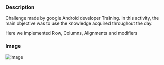 ### Description
Challenge made by google Android developer Training. In this activity, the main objective was to use the knowledge acquired throughout the day. 

Here we implemented Row, Columns, Alignments and modifiers

### Image
![image](https://github.com/josileudo/Compose-Quadrant/assets/48743781/cecf2eda-6c02-4f50-96ed-2ad1da30c548)
